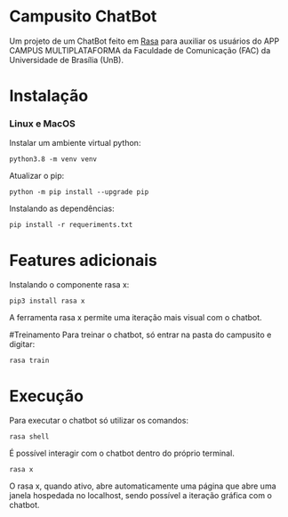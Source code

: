# Campusito ChatBot
Um projeto de um ChatBot feito em [Rasa](https://rasa.com/) para auxiliar os usuários do APP CAMPUS MULTIPLATAFORMA da Faculdade de Comunicação (FAC) da Universidade de Brasília (UnB).

# Instalação

### Linux e MacOS

Instalar um ambiente virtual python:

```
python3.8 -m venv venv
```

Atualizar o pip:

```
python -m pip install --upgrade pip
```

Instalando as dependências:

```
pip install -r requeriments.txt
```

# Features adicionais

Instalando o componente rasa x:

```
pip3 install rasa x
```

A ferramenta rasa x permite uma iteração mais visual com o chatbot.

#Treinamento
Para treinar o chatbot, só entrar na pasta do campusito e digitar:

```
rasa train
```

# Execução
Para executar o chatbot só utilizar os comandos:

```
rasa shell
```

É possível interagir com o chatbot dentro do próprio terminal.

```
rasa x
```

O rasa x, quando ativo, abre automaticamente uma página que abre uma janela hospedada no localhost, sendo possível a iteração gráfica com o chatbot.
